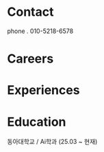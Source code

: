 

# Contact
phone . 010-5218-6578
#  Careers

#  Experiences

#  Education
동아대학교 / Ai학과 (25.03 ~ 현재)
